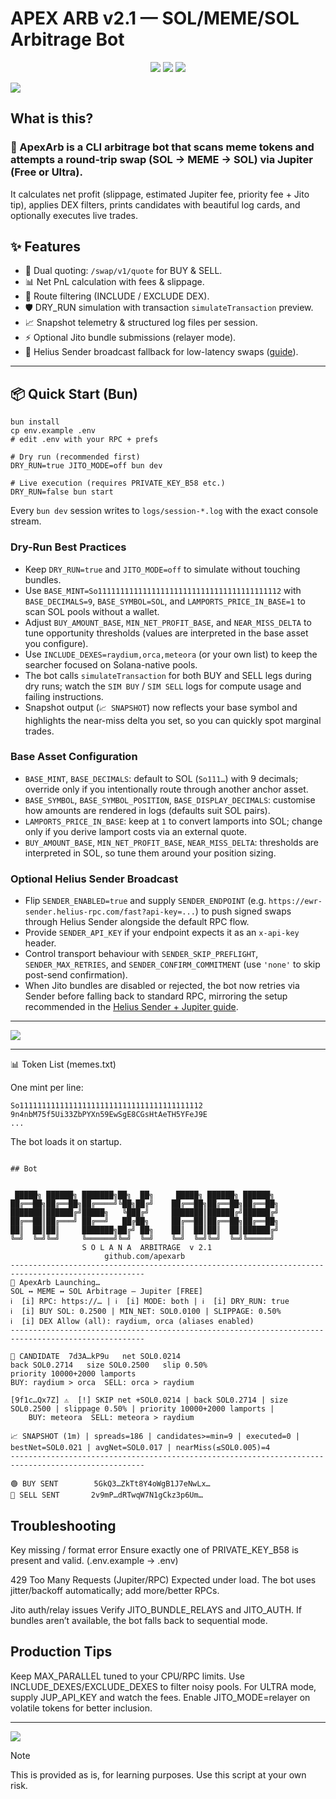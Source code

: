 # APEX ARB v2.1 — SOL/MEME/SOL Arbitrage Bot

<p align="center">
  <img src="https://img.shields.io/badge/Solana-Mainnet-14F195?style=for-the-badge&logo=solana&logoColor=white">
  <img src="https://img.shields.io/badge/Jito-Bundles-000000?style=for-the-badge">
  <img src="https://img.shields.io/badge/License-MIT-000000?style=for-the-badge">
</p>

![](https://github.com/user-attachments/assets/f1068b9e-ec48-412f-bb3e-591ad6a2b4e6)

## What is this?

### 🚀 ApexArb is a CLI arbitrage bot that scans meme tokens and attempts a round-trip swap (SOL → MEME → SOL) via Jupiter (Free or Ultra).
It calculates net profit (slippage, estimated Jupiter fee, priority fee + Jito tip), applies DEX filters, prints candidates with beautiful log cards, and optionally executes live trades.

## ✨ Features
- 🔄 Dual quoting: `/swap/v1/quote` for BUY & SELL.
- 📊 Net PnL calculation with fees & slippage.
- 🎯 Route filtering (INCLUDE / EXCLUDE DEX).
- 🛡 DRY_RUN simulation with transaction `simulateTransaction` preview.
- 📈 Snapshot telemetry & structured log files per session.
- ⚡ Optional Jito bundle submissions (relayer mode).
- 🚀 Helius Sender broadcast fallback for low-latency swaps ([guide](https://www.helius.dev/docs/sending-transactions/jupiter-swap-api-via-sender)).

---

## 📦 Quick Start (Bun)

```
bun install
cp env.example .env
# edit .env with your RPC + prefs

# Dry run (recommended first)
DRY_RUN=true JITO_MODE=off bun dev

# Live execution (requires PRIVATE_KEY_B58 etc.)
DRY_RUN=false bun start
```

Every `bun dev` session writes to `logs/session-*.log` with the exact console stream.

### Dry-Run Best Practices
- Keep `DRY_RUN=true` and `JITO_MODE=off` to simulate without touching bundles.
- Use `BASE_MINT=So11111111111111111111111111111111111111112` with `BASE_DECIMALS=9`, `BASE_SYMBOL=SOL`, and `LAMPORTS_PRICE_IN_BASE=1` to scan SOL pools without a wallet.
- Adjust `BUY_AMOUNT_BASE`, `MIN_NET_PROFIT_BASE`, and `NEAR_MISS_DELTA` to tune opportunity thresholds (values are interpreted in the base asset you configure).
- Use `INCLUDE_DEXES=raydium,orca,meteora` (or your own list) to keep the searcher focused on Solana-native pools.
- The bot calls `simulateTransaction` for both BUY and SELL legs during dry runs; watch the `SIM BUY` / `SIM SELL` logs for compute usage and failing instructions.
- Snapshot output (`📈 SNAPSHOT`) now reflects your base symbol and highlights the near-miss delta you set, so you can quickly spot marginal trades.

### Base Asset Configuration
- `BASE_MINT`, `BASE_DECIMALS`: default to SOL (`So111…`) with 9 decimals; override only if you intentionally route through another anchor asset.
- `BASE_SYMBOL`, `BASE_SYMBOL_POSITION`, `BASE_DISPLAY_DECIMALS`: customise how amounts are rendered in logs (defaults suit SOL pairs).
- `LAMPORTS_PRICE_IN_BASE`: keep at `1` to convert lamports into SOL; change only if you derive lamport costs via an external quote.
- `BUY_AMOUNT_BASE`, `MIN_NET_PROFIT_BASE`, `NEAR_MISS_DELTA`: thresholds are interpreted in SOL, so tune them around your position sizing.

### Optional Helius Sender Broadcast
- Flip `SENDER_ENABLED=true` and supply `SENDER_ENDPOINT` (e.g. `https://ewr-sender.helius-rpc.com/fast?api-key=...`) to push signed swaps through Helius Sender alongside the default RPC flow.
- Provide `SENDER_API_KEY` if your endpoint expects it as an `x-api-key` header.
- Control transport behaviour with `SENDER_SKIP_PREFLIGHT`, `SENDER_MAX_RETRIES`, and `SENDER_CONFIRM_COMMITMENT` (use `'none'` to skip post-send confirmation).
- When Jito bundles are disabled or rejected, the bot now retries via Sender before falling back to standard RPC, mirroring the setup recommended in the [Helius Sender + Jupiter guide](https://www.helius.dev/docs/sending-transactions/jupiter-swap-api-via-sender).

---

![](https://github.com/user-attachments/assets/8ac51f7b-b0be-4c29-bc0d-16cce0c14967)

---

📊 Token List (memes.txt)

One mint per line:

```
So11111111111111111111111111111111111111112
9n4nbM75f5Ui33ZbPYXn59EwSgE8CGsHtAeTH5YFeJ9E
...

```

The bot loads it on startup.

```

## Bot


 █████╗ ██████╗ ███████╗██╗  ██╗     █████╗ ██████╗ ██████╗ 
██╔══██╗██╔══██╗██╔════╝╚██╗██╔╝    ██╔══██╗██╔══██╗██╔══██╗
███████║██████╔╝█████╗   ╚███╔╝     ███████║██████╔╝██████╔╝
██╔══██║██╔═══╝ ██╔══╝   ██╔██╗     ██╔══██║██╔══██╗██╔══██╗
██║  ██║██║     ███████╗██╔╝ ██╗    ██║  ██║██║  ██║██████╔╝
╚═╝  ╚═╝╚═╝     ╚══════╝╚═╝  ╚═╝    ╚═╝  ╚═╝╚═╝  ╚═╝╚═════╝ 
                S O L A N A  ARBITRAGE  v 2.1
                     github.com/apexarb
----------------------------------------------------------------------------------------------------
🌈 ApexArb Launching…
SOL ↔ MEME ↔ SOL Arbitrage — Jupiter [FREE]
ℹ️  [i] RPC: https://… | ℹ️  [i] MODE: both | ℹ️  [i] DRY_RUN: true
ℹ️  [i] BUY SOL: 0.2500 | MIN_NET: SOL0.0100 | SLIPPAGE: 0.50%
ℹ️  [i] DEX Allow (all): raydium, orca (aliases enabled)
----------------------------------------------------------------------------------------------------

🎯 CANDIDATE  7d3A…kP9u   net SOL0.0214
back SOL0.2714   size SOL0.2500   slip 0.50%
priority 10000+2000 lamports
BUY: raydium > orca  SELL: orca > raydium

[9f1c…Qx7Z] ⚠️  [!] SKIP net +SOL0.0214 | back SOL0.2714 | size SOL0.2500 | slippage 0.50% | priority 10000+2000 lamports |
    BUY: meteora  SELL: meteora > raydium

📈 SNAPSHOT (1m) | spreads=186 | candidates>=min=9 | executed=0 | bestNet=SOL0.021 | avgNet=SOL0.017 | nearMiss(≤SOL0.005)=4
----------------------------------------------------------------------------------------------------

🟢 BUY SENT        5GkQ3…ZkTt8Y4oWgB1J7eNwLx…
🔵 SELL SENT       2v9mP…dRTwqW7N1gCkz3p6Um…

```

## Troubleshooting

Key missing / format error
Ensure exactly one of PRIVATE_KEY_B58 is present and valid. (.env.example -> .env)

429 Too Many Requests (Jupiter/RPC)
Expected under load. The bot uses jitter/backoff automatically; add more/better RPCs.

Jito auth/relay issues
Verify JITO_BUNDLE_RELAYS and JITO_AUTH. If bundles aren’t available, the bot falls back to sequential mode.

## Production Tips

Keep MAX_PARALLEL tuned to your CPU/RPC limits.
Use INCLUDE_DEXES/EXCLUDE_DEXES to filter noisy pools.
For ULTRA mode, supply JUP_API_KEY and watch the fees.
Enable JITO_MODE=relayer on volatile tokens for better inclusion. 

---

![](https://github.com/user-attachments/assets/75bdba5e-254c-4e74-96b0-ca490ade1c68)

> [!NOTE]
> This is provided as is, for learning purposes.
> Use this script at your own risk.

